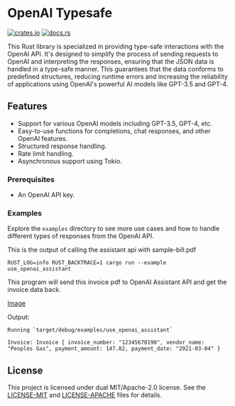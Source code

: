 # OpenAI Typesafe

[![crates.io](https://img.shields.io/crates/v/yew-webtransport.svg)](https://crates.io/crates/yew-webtransport)
[![docs.rs](https://docs.rs/yew-webtransport/badge.svg)](https://docs.rs/yew-webtransport)

This Rust library is specialized in providing type-safe interactions with the OpenAI API. It's designed to simplify the process of sending requests to OpenAI and interpreting the responses, ensuring that the JSON data is handled in a type-safe manner. This guarantees that the data conforms to predefined structures, reducing runtime errors and increasing the reliability of applications using OpenAI's powerful AI models like GPT-3.5 and GPT-4.

## Features

- Support for various OpenAI models including GPT-3.5, GPT-4, etc.
- Easy-to-use functions for completions, chat responses, and other OpenAI features.
- Structured response handling.
- Rate limit handling.
- Asynchronous support using Tokio.

### Prerequisites
- An OpenAI API key.

### Examples
Explore the `examples` directory to see more use cases and how to handle different types of responses from the
OpenAI API.

This is the output of calling the assistant api with sample-bill.pdf

```
RUST_LOG=info RUST_BACKTRACE=1 cargo run --example use_openai_assistant
```

This program will send this invoice pdf to OpenAI Assistant API and get the invoice data back.

[Image](/examples/bill-image.png)


Output:
```
Running `target/debug/examples/use_openai_assistant`

Invoice: Invoice { invoice_number: "12345678190", vendor_name: "Peoples Gas", payment_amount: 147.82, payment_date: "2021-03-04" }
```

## License
This project is licensed under dual MIT/Apache-2.0 license. See the [LICENSE-MIT](LICENSE-MIT) and [LICENSE-APACHE](LICENSE-APACHE) files for details.